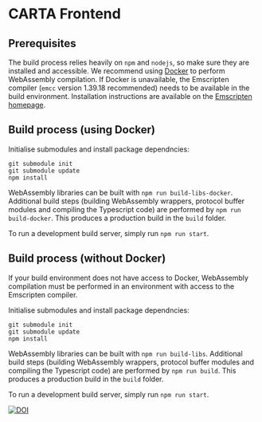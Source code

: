 # CARTA Frontend

## Prerequisites
The build process relies heavily on `npm` and `nodejs`, so make sure they are installed and accessible.
We recommend using [Docker](https://www.docker.com) to perform WebAssembly compilation. If Docker is unavailable, the Emscripten compiler (`emcc` version 1.39.18 recommended) needs to be available in the build environment. Installation instructions are available on the [Emscripten homepage](https://emscripten.org/docs/getting_started/downloads.html).

## Build process (using Docker)
Initialise submodules and install package dependncies:
```
git submodule init
git submodule update
npm install
```

WebAssembly libraries can be built with `npm run build-libs-docker`.
Additional build steps (building WebAssembly wrappers, protocol buffer modules and compiling the Typescript code) are performed by `npm run build-docker`. This produces a production build in the `build` folder.

To run a development build server, simply run `npm run start`. 

## Build process (without Docker)
If your build environment does not have access to Docker, WebAssembly compilation must be performed in an environment with access to the Emscripten compiler. 

Initialise submodules and install package dependncies:
```
git submodule init
git submodule update
npm install
```

WebAssembly libraries can be built with `npm run build-libs`.
Additional build steps (building WebAssembly wrappers, protocol buffer modules and compiling the Typescript code) are performed by `npm run build`. This produces a production build in the `build` folder.

To run a development build server, simply run `npm run start`. 


[![DOI](https://zenodo.org/badge/DOI/10.5281/zenodo.3377984.svg)](https://doi.org/10.5281/zenodo.3377984)

